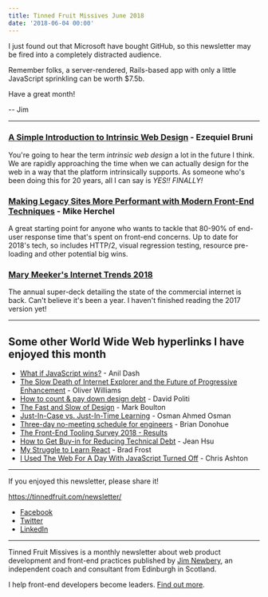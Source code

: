 ```yaml
---
title: Tinned Fruit Missives June 2018
date: '2018-06-04 00:00'
---
```


I just found out that Microsoft have bought GitHub, so this newsletter may be fired into a completely distracted audience.

Remember folks, a server-rendered, Rails-based app with only a little JavaScript sprinkling can be worth $7.5b.

Have a great month!

-- Jim

---

### [A Simple Introduction to Intrinsic Web Design](https://www.webdesignerdepot.com/2018/05/a-simple-introduction-to-intrinsic-web-design/) - Ezequiel Bruni

You're going to hear the term _intrinsic web design_ a lot in the future I think. We are rapidly approaching the time when we can actually design for the web in a way that the platform intrinsically supports. As someone who's been doing this for 20 years, all I can say is _YES!! FINALLY!_

### [Making Legacy Sites More Performant with Modern Front-End Techniques](https://www.lullabot.com/articles/making-legacy-sites-more-performant-using-modern-frontend-techniques) - Mike Herchel

A great starting point for anyone who wants to tackle that 80-90% of end-user response time that's spent on front-end concerns. Up to date for 2018's tech, so includes HTTP/2, visual regression testing, resource pre-loading and other potential big wins.

### [Mary Meeker's Internet Trends 2018](http://www.kpcb.com/internet-trends)

The annual super-deck detailing the state of the commercial internet is back. Can't believe it's been a year. I haven't finished reading the 2017 version yet!

---

## Some other World Wide Web hyperlinks I have enjoyed this month

* [What if JavaScript wins?](https://medium.com/@anildash/what-if-javascript-wins-84898e5341a) - Anil Dash
* [The Slow Death of Internet Explorer and the Future of Progressive Enhancement](https://alistapart.com/article/the-slow-death-of-internet-explorer-and-future-of-progressive-enhancement) - Oliver Williams
* [How to count & pay down design debt](https://medium.com/poll-everywhere/design-debt-d35d027c5f2b) - David Politi
* [The Fast and Slow of Design](https://markboulton.co.uk/journal/the-fast-and-slow-of-design) - Mark Boulton
* [Just-In-Case vs. Just-In-Time Learning](https://hackernoon.com/just-in-case-vs-just-in-time-learning-c87f61d24360) - Osman Ahmed Osman
* [Three-day no-meeting schedule for engineers](https://medium.com/@Pinterest_Engineering/three-day-no-meeting-schedule-for-engineers-fca9f857a567) - Brian Donohue
* [The Front-End Tooling Survey 2018 - Results](https://ashleynolan.co.uk/blog/frontend-tooling-survey-2018-results)
* [How to Get Buy-in for Reducing Technical Debt](https://blog.coleadership.com/how-to-get-buy-in-for-reducing-technical-debt/) - Jean Hsu
* [My Struggle to Learn React](http://bradfrost.com/blog/post/my-struggle-to-learn-react/) - Brad Frost
* [I Used The Web For A Day With JavaScript Turned Off](https://www.smashingmagazine.com/2018/05/using-the-web-with-javascript-turned-off/) - Chris Ashton 

---

If you enjoyed this newsletter, please share it!

https://tinnedfruit.com/newsletter/

* [Facebook](https://v.gd/Yq5MWW)
* [Twitter](https://v.gd/1SYOdJ)
* [LinkedIn](https://v.gd/LevaZh)

---

Tinned Fruit Missives is a monthly newsletter about web product development and front-end practices published by [Jim Newbery](https://tinnedfruit.com), an independent coach and consultant from Edinburgh in Scotland.

I help front-end developers become leaders. [Find out more](https://tinnedfruit.com).

